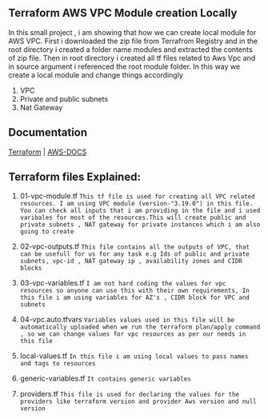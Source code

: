 
## Terraform AWS VPC Module creation Locally 

In this small project , i am showing that how we can create local module for AWS VPC. First i downloaded the zip file from Terrafrom Registry and in the root directory i created a folder name modules and extracted the contents of zip file. Then in root directory i created all tf files related to Aws Vpc and in source argument i referenced the root module folder. In this way we create a local module and change things accordingly 

1. VPC
2. Private and public subnets
3. Nat Gateway




## Documentation

[Terraform](https://registry.terraform.io/) | [AWS-DOCS](https://docs.aws.amazon.com/index.html)


## Terraform files Explained:

1. 01-vpc-module.tf
`This tf file is used for creating all VPC related resources. I am using VPC module (version-"3.19.0") in this file. You can check all inputs that i am providing in the file and i used varibales for most of the resources.This will create public and private subnets , NAT gateway for private instances which i am also going to create`

2. 02-vpc-outputs.tf
`This file contains all the outputs of VPC, that can be usefull for us for any task e.g Ids of public and private subnets, vpc-id , NAT gateway ip , availability zones and CIDR blocks`

3. 03-vpc-variables.tf
`I am not hard coding the values for vpc resources so anyone can use this with their own requirements, In this file i am using variables for AZ's , CIDR block for VPC and subnets`

4. 04-vpc.auto.tfvars
`Variables values used in this file will be automatically uploaded when we run the terraform plan/apply command , so we can change values for vpc resources as per our needs in this file`


5. local-values.tf
`In this file i am using local values to pass names and tags to resources`

6. generic-variables.tf
`It contains generic variables `


7. providers.tf
`This file is used for declaring the values for the providers like terraform version and provider Aws version and null version`
